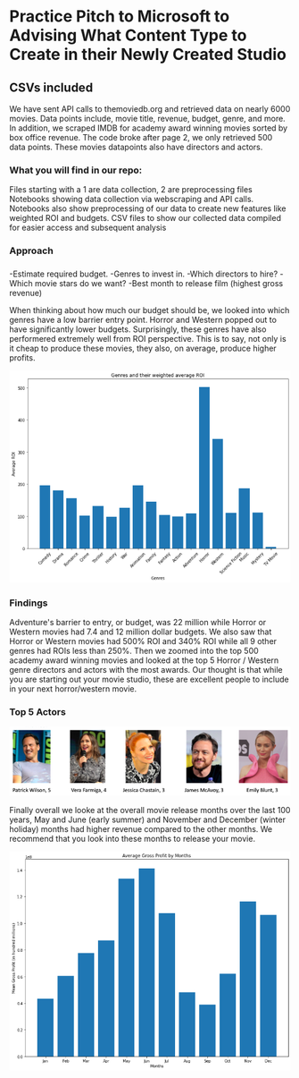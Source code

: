 


# Practice Pitch to Microsoft to Advising What Content Type to Create in their Newly Created Studio


## CSVs included
We have sent API calls to themoviedb.org and retrieved data on nearly 6000 movies. Data points include, movie title, revenue, budget, genre, and more.
In addition, we scraped IMDB for academy award winning movies sorted by box office revenue. The code broke after page 2, we only retrieved 500 data points. These movies datapoints also have directors and actors.

### What you will find in our repo:
Files starting with a 1 are data collection, 2 are preprocessing files
Notebooks showing data collection via webscraping and API calls. Notebooks also show preprocessing of our data to create new features like weighted ROI and budgets.
CSV files to show our collected data compiled for easier access and subsequent analysis

### Approach

###
-Estimate required budget.
-Genres to invest in.
-Which directors to hire?
-Which movie stars do we want?
-Best month to release film (highest gross revenue)


When thinking about how much our budget should be, we looked into which genres have a low barrier entry point. 
Horror and Western popped out to have significantly lower budgets. Surprisingly, these genres have also performered extremely well from ROI perspective. This is to say, not only is it cheap to produce these movies, they also, on average, produce higher profits.

![genresvswightedROI](https://github.com/chrispfchung/mediaproject/blob/master/images/genresandweightedROI.png)

### Findings

Adventure's barrier to entry, or budget, was 22 million while Horror or Western movies had 7.4 and 12 million dollar budgets.
We also saw that Horror or Western movies had 500% ROI and 340% ROI while all 9 other genres had ROIs less than 250%.
Then we zoomed into the top 500 academy award winning movies and looked at the top 5 Horror / Western genre directors and actors with the most awards. Our thought is that while you are starting out your movie studio, these are excellent people to include in your next horror/western movie.

### Top 5 Actors
![top5actors](https://github.com/chrispfchung/mediaproject/blob/master/images/top5actors.png)


Finally overall we looke at the overall movie release months over the last 100 years, May and June (early summer) and November and December (winter holiday) months had higher revenue compared to the other months. We recommend that you look into these months to release your movie.

![grossprofitbymonth](https://github.com/chrispfchung/mediaproject/blob/master/images/grossprofitbymonth.png)



